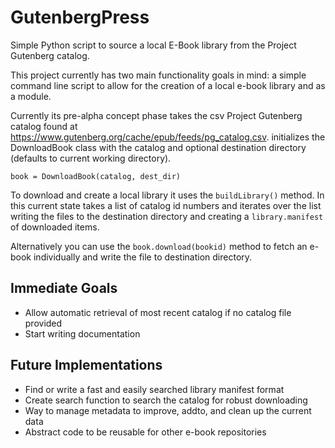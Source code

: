 # GutenbergPress
Simple Python script to source a local E-Book library from the Project Gutenberg catalog.

This project currently has two main functionality goals in mind: a simple command line script to allow for the creation of a local e-book library and as a module.

Currently its pre-alpha concept phase takes the csv Project Gutenberg catalog found at https://www.gutenberg.org/cache/epub/feeds/pg_catalog.csv.
initializes the DownloadBook class with the catalog and optional destination directory (defaults to current working directory).

`book = DownloadBook(catalog, dest_dir)`

To download and create a local library it uses the `buildLibrary()` method. In this current state takes a list of catalog id numbers and iterates over the list writing the files to the destination directory and creating a `library.manifest` of downloaded items.

Alternatively you can use the `book.download(bookid)` method to fetch an e-book individually and write the file to destination directory.


## Immediate Goals

* Allow automatic retrieval of most recent catalog if no catalog file provided
* Start writing documentation

## Future Implementations

* Find or write a fast and easily searched library manifest format
* Create search function to search the catalog for robust downloading
* Way to manage metadata to improve, addto, and clean up the current data
* Abstract code to be reusable for other e-book repositories
